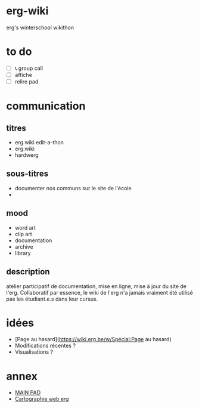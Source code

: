 # erg-wiki
erg's winterschool wikithon

# to do
* [ ] 📞 group call 
* [ ] affiche
* [ ] relire pad

# communication
## titres
* erg wiki edit-a-thon
* erg.wiki
* hardwerg
## sous-titres
* documenter nos communs sur le site de l'école
* 
## mood
* word art
* clip art
* documentation
* archive
* library

## description
atelier participatif de documentation, mise en ligne, mise à jour du site de l'erg. Collaboratif par essence, le wiki de l'erg n'a jamais vraiment été utilisé pas les étudiant.e.s dans leur cursus.

# idées
* [Page au hasard](https://wiki.erg.be/w/Spécial:Page au hasard)
* Modifications récentes ?
* Visualisations ?

# annex
* [MAIN PAD](https://pads.erg.be/p/231204_hardwerg_reunion)
* [Cartographie web erg](https://pads.erg.be/p/cartographiedesinternetsdelerg)

